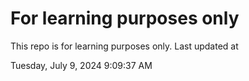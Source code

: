 # For learning purposes only
This repo is for learning purposes only.
Last updated at

Tuesday, July 9, 2024 9:09:37 AM

